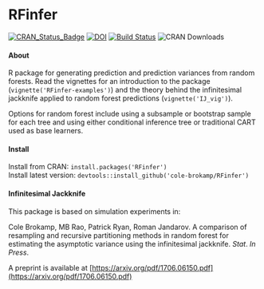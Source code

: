 # RFinfer
[![CRAN_Status_Badge](http://www.r-pkg.org/badges/version/RFinfer)](http://cran.r-project.org/package=RFinfer)
[![DOI](https://zenodo.org/badge/21831/cole-brokamp/RFinfer.svg)](https://zenodo.org/badge/latestdoi/21831/cole-brokamp/RFinfer)
[![Build Status](https://travis-ci.org/cole-brokamp/RFinfer.svg?branch=master)](https://travis-ci.org/cole-brokamp/RFinfer)
![CRAN Downloads](http://cranlogs.r-pkg.org/badges/grand-total/RFinfer?color=orange)

#### About

R package for generating prediction and prediction variances from random forests. Read the vignettes for an introduction to the package (`vignette('RFinfer-examples')`) and the theory behind the infinitesimal jackknife applied to random forest predictions (`vignette('IJ_vig')`).

Options for random forest include using a subsample or bootstrap sample for each tree and using either conditional inference tree or traditional CART used as base learners.

#### Install

Install from CRAN: `install.packages('RFinfer')`  
Install latest version: `devtools::install_github('cole-brokamp/RFinfer')`

#### Infinitesimal Jackknife

This package is based on simulation experiments in:

Cole Brokamp, MB Rao, Patrick Ryan, Roman Jandarov. A comparison of resampling and recursive partitioning methods in random forest for estimating the asymptotic variance using the infinitesimal jackknife. *Stat*. *In Press*.

A preprint is available at [https://arxiv.org/pdf/1706.06150.pdf](https://arxiv.org/pdf/1706.06150.pdf)
